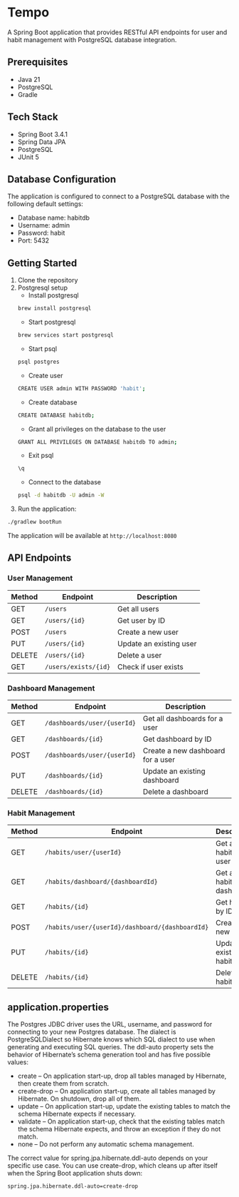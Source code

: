 # Tempo

A Spring Boot application that provides RESTful API endpoints for user and habit management with PostgreSQL database integration.

## Prerequisites

- Java 21
- PostgreSQL
- Gradle

## Tech Stack

- Spring Boot 3.4.1
- Spring Data JPA
- PostgreSQL
- JUnit 5

## Database Configuration

The application is configured to connect to a PostgreSQL database with the following default settings:

- Database name: habitdb
- Username: admin
- Password: habit
- Port: 5432

## Getting Started

1. Clone the repository
2. Postgresql setup
    - Install postgresql
    ```bash
    brew install postgresql
    ```
    - Start postgresql
    ```bash
    brew services start postgresql
    ```
    - Start psql
    ```bash
    psql postgres
    ```
    - Create user
    ```bash
    CREATE USER admin WITH PASSWORD 'habit';
    ```
    - Create database
    ```bash
    CREATE DATABASE habitdb;
    ```
    - Grant all privileges on the database to the user
    ```bash
    GRANT ALL PRIVILEGES ON DATABASE habitdb TO admin;
    ```
    - Exit psql
    ```bash
    \q
    ```
    - Connect to the database
    ```bash
    psql -d habitdb -U admin -W
    ```
3. Run the application:
```bash
./gradlew bootRun
```
The application will be available at `http://localhost:8080`

## API Endpoints

### User Management

| Method | Endpoint | Description |
|--------|----------|-------------|
| GET | `/users` | Get all users |
| GET | `/users/{id}` | Get user by ID |
| POST | `/users` | Create a new user |
| PUT | `/users/{id}` | Update an existing user |
| DELETE | `/users/{id}` | Delete a user |
| GET | `/users/exists/{id}` | Check if user exists |

### Dashboard Management

| Method | Endpoint | Description |
|--------|----------|-------------|
| GET | `/dashboards/user/{userId}` | Get all dashboards for a user |
| GET | `/dashboards/{id}` | Get dashboard by ID |
| POST | `/dashboards/user/{userId}` | Create a new dashboard for a user |
| PUT | `/dashboards/{id}` | Update an existing dashboard |
| DELETE | `/dashboards/{id}` | Delete a dashboard |

### Habit Management

| Method | Endpoint | Description |
|--------|----------|-------------|
| GET | `/habits/user/{userId}` | Get all habits for a user |
| GET | `/habits/dashboard/{dashboardId}` | Get all habits in a dashboard |
| GET | `/habits/{id}` | Get habit by ID |
| POST | `/habits/user/{userId}/dashboard/{dashboardId}` | Create a new habit |
| PUT | `/habits/{id}` | Update an existing habit |
| DELETE | `/habits/{id}` | Delete a habit |

## application.properties
The Postgres JDBC driver uses the URL, username, and password for connecting to your new Postgres database. The dialect is PostgreSQLDialect so Hibernate knows which SQL dialect to use when generating and executing SQL queries. The ddl-auto property sets the behavior of Hibernate’s schema generation tool and has five possible values:


- create – On application start-up, drop all tables managed by Hibernate, then create them from scratch.
- create-drop – On application start-up, create all tables managed by Hibernate. On shutdown, drop all of them.
- update – On application start-up, update the existing tables to match the schema Hibernate expects if necessary.
- validate – On application start-up, check that the existing tables match the schema Hibernate expects, and throw an exception if they do not match.
- none – Do not perform any automatic schema management.


The correct value for spring.jpa.hibernate.ddl-auto depends on your specific use case. You can use create-drop, which cleans up after itself when the Spring Boot application shuts down:
```bash
spring.jpa.hibernate.ddl-auto=create-drop
```
